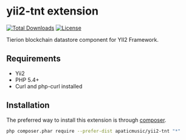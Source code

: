 yii2-tnt extension
===================
[![Total Downloads](https://poser.pugx.org/linslin/yii2-curl/downloads)](https://packagist.org/packages/apaticmusic/yii2-tnt)
[![License](https://poser.pugx.org/linslin/yii2-curl/license)](https://packagist.org/packages/apaticmusic/yii2-tnt)
                   
Tierion blockchain datastore component for YII2 Framework.

Requirements
------------
- Yii2
- PHP 5.4+
- Curl and php-curl installed


Installation
------------

The preferred way to install this extension is through [composer](http://getcomposer.org/download/).

```bash
php composer.phar require --prefer-dist apaticmusic/yii2-tnt "*"

